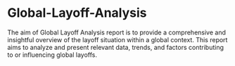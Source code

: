 # Global-Layoff-Analysis
 The aim of Global Layoff Analysis report is to provide a comprehensive and insightful overview of the layoff situation within a global context. This report aims to analyze and present relevant data, trends, and factors contributing to or influencing global layoffs.
